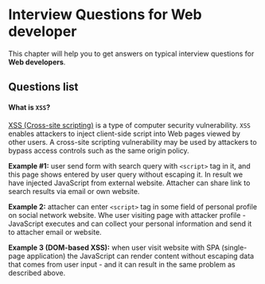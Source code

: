 Interview Questions for Web developer
=========


This chapter will help you to get answers on typical interview questions for **Web developers**.


Questions list
---------


#### What is `XSS`?

[XSS (Cross-site scripting)](http://en.wikipedia.org/wiki/Cross-site_scripting) is a type of computer security vulnerability. `XSS` enables attackers to inject client-side script into Web pages viewed by other users. A cross-site scripting vulnerability may be used by attackers to bypass access controls such as the same origin policy.

**Example #1:** user send form with search query with `<script>` tag in it, and this page shows entered by user query without escaping it. In result we have injected JavaScript from external website. Attacher can share link to search results via email or own website.

**Example 2:** attacher can enter `<script>` tag in some field of personal profile on social network website. Whe user visiting page with attacker profile - JavaScript executes and can collect your personal information and send it to attacher email or website.

**Example 3 (DOM-based XSS):** when user visit website with SPA (single-page application) the JavaScript can render content without escaping data that comes from user input - and it can result in the same problem as described above.
